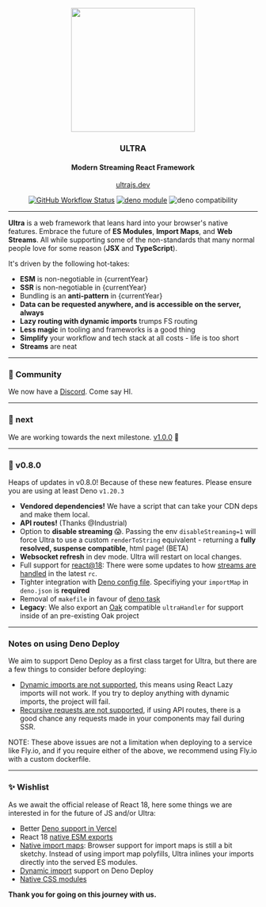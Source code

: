 <div align="center">
<br />
<img src="https://ultrajs.dev/ultra.svg" height="250" />

### ULTRA

#### Modern Streaming React Framework

[ultrajs.dev](https://ultrajs.dev)

[![GitHub Workflow Status][actions-badge]][actions]
[![deno module](https://shield.deno.dev/x/ultra)](https://deno.land/x/ultra)
![deno compatibility](https://shield.deno.dev/deno/^1.20.3)

</div>

---

**Ultra** is a web framework that leans hard into your browser's native
features. Embrace the future of **ES Modules**, **Import Maps**, and **Web
Streams**. All while supporting some of the non-standards that many normal
people love for some reason (**JSX** and **TypeScript**).

It's driven by the following hot-takes:

- **ESM** is non-negotiable in {currentYear}
- **SSR** is non-negotiable in {currentYear}
- Bundling is an **anti-pattern** in {currentYear}
- **Data can be requested anywhere, and is accessible on the server, always**
- **Lazy routing with dynamic imports** trumps FS routing
- **Less magic** in tooling and frameworks is a good thing
- **Simplify** your workflow and tech stack at all costs - life is too short
- **Streams** are neat

---

### 👯 Community

We now have a [Discord](https://discord.gg/gNDRMv8p). Come say HI.

---

### 🙌 next

We are working towards the next milestone.
[v1.0.0](https://github.com/exhibitionist-digital/ultra/milestone/2) 🗿

---

### 🚧 v0.8.0

Heaps of updates in v0.8.0! Because of these new features. Please ensure you are
using at least Deno `v1.20.3`

- **Vendored dependencies!** We have a script that can take your CDN deps and
  make them local.
- **API routes!** (Thanks @Industrial)
- Option to **disable streaming** 😱. Passing the env `disableStreaming=1` will
  force Ultra to use a custom `renderToString` equivalent - returning a **fully
  resolved, suspense compatible**, html page! (BETA)
- **Websocket refresh** in dev mode. Ultra will restart on local changes.
- Full support for
  [react@18](https://github.com/reactjs/rfcs/blob/react-18/text/0000-react-18.md):
  There were some updates to how
  [streams are handled](https://github.com/reactwg/react-18/discussions/122) in
  the latest `rc`.
- Tighter integration with
  [Deno config file](https://deno.land/manual/getting_started/configuration_file).
  Specifiying your `importMap` in `deno.json` is **required**
- Removal of `makefile` in favour of
  [deno task](https://deno.com/blog/v1.20#new-subcommand-deno-task)
- **Legacy**: We also export an [Oak](https://deno.land/x/oak) compatible
  `ultraHandler` for support inside of an pre-existing Oak project

---

### Notes on using Deno Deploy

We aim to support Deno Deploy as a first class target for Ultra, but there are a
few things to consider before deploying:

- [Dynamic imports are not supported](https://github.com/denoland/deploy_feedback/issues/1),
  this means using React Lazy imports will not work. If you try to deploy
  anything with dynamic imports, the project will fail.
- [Recursive requests are not supported](https://github.com/denoland/deploy_feedback/issues/187),
  if using API routes, there is a good chance any requests made in your
  components may fail during SSR.

NOTE: These above issues are not a limitation when deploying to a service like
Fly.io, and if you require either of the above, we recommend using Fly.io with a
custom dockerfile.

---

### ✨ Wishlist

As we await the official release of React 18, here some things we are interested
in for the future of JS and/or Ultra:

- Better
  [Deno support in Vercel](https://github.com/vercel-community/deno/issues/95)
- React 18 [native ESM exports](https://github.com/facebook/react/issues/11503)
- [Native import maps](https://caniuse.com/import-maps): Browser support for
  import maps is still a bit sketchy. Instead of using import map polyfills,
  Ultra inlines your imports directly into the served ES modules.
- [Dynamic import](https://github.com/denoland/deploy_feedback/issues/1) support
  on Deno Deploy
- [Native CSS modules](https://css-tricks.com/css-modules-the-native-ones/)

**Thank you for going on this journey with us.**

[docs-badge]: https://img.shields.io/github/v/release/exhibitionist-digital/ultra?label=Docs&logo=deno&color=B06892&
[docs]: https://ultrajs.dev/docs&
[actions-badge]: https://img.shields.io/github/workflow/status/exhibitionist-digital/ultra/fmt%20+%20lint?color=000000&logo=github&label=
[actions]: https://github.com/exhibitionist-digital/ultra/actions
